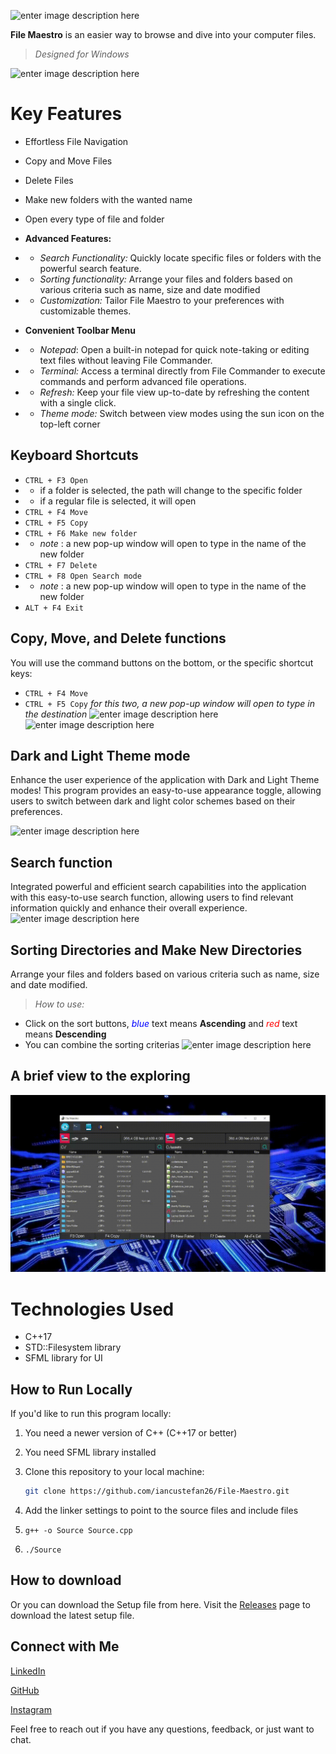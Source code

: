 
   ![enter image description here](https://i.imgur.com/9uQAlnj.png)



   

**File Maestro** is an easier way to browse and dive into your computer files.

> *Designed for Windows*



![enter image description here](https://i.imgur.com/MPxm4sw.png)


# Key Features

 -  Effortless File Navigation
 - Copy and Move Files
 - Delete Files
 - Make new folders with the wanted name
 - Open every type of file and folder
 - **Advanced Features:**
- -   _Search Functionality:_ Quickly locate specific files or folders with the powerful 	  search feature.
- -   _Sorting functionality:_ Arrange your files and folders based on various criteria such as name, size and date modified
- -   _Customization:_ Tailor File Maestro to your preferences with customizable themes.
-  **Convenient Toolbar Menu**

- -   *Notepad*: Open a built-in notepad for quick note-taking or editing text files without leaving File Commander.
- -  *Terminal:* Access a terminal directly from File Commander to execute commands and perform advanced file operations.
- -  *Refresh:* Keep your file view up-to-date by refreshing the content with a single click.
- -  *Theme mode:* Switch between view modes using the sun icon on the top-left corner


## Keyboard Shortcuts
 - `CTRL + F3 Open`
 - - if a folder is selected, the path will change to the specific folder
 -  - if a regular file is selected, it will open
 - `CTRL + F4 Move`
 - `CTRL + F5 Copy`
  - `CTRL + F6 Make new folder`
  -  - *note* : a new pop-up window will open to type in the name of the new folder 
 - `CTRL + F7 Delete`
 - `CTRL + F8 Open Search mode`
 -  - *note* : a new pop-up window will open to type in the name of the new folder
 -  `ALT + F4 Exit`


## Copy, Move, and Delete functions

You will use the command buttons on the bottom, or the specific shortcut keys:

 - `CTRL + F4 Move`
 - `CTRL + F5 Copy`
 *for this two,  a new pop-up window will open to type in the destination*
 ![enter image description here](https://i.imgur.com/88BahXm.png)![enter image description here](https://i.imgur.com/wddYzmb.png)



## Dark and Light Theme mode

Enhance the user experience of the application with Dark and Light Theme modes! This program provides an easy-to-use appearance toggle, allowing users to switch between dark and light color schemes based on their preferences.

![enter image description here](https://i.imgur.com/zIbL2a8.png)



## Search function

Integrated powerful and efficient search capabilities into the application with this easy-to-use search function, allowing users to find relevant information quickly and enhance their overall experience.
![enter image description here](https://i.imgur.com/6OJHZPF.png)

## Sorting Directories and Make New Directories

Arrange your files and folders based on various criteria such as name, size and date modified.

> *How to use:*

 - Click on the sort buttons, <span style="color:blue">*blue*</span> text means **Ascending** and <span style="color:red">*red*</span> text means **Descending**
 - You can combine the sorting criterias
![enter image description here](https://i.imgur.com/oolYOWT.png)

## A brief view to the exploring

![](https://github.com/iancustefan26/File-Maestro/blob/main/assets/brief_view.gif)


# Technologies Used

 - C++17
 - STD::Filesystem library
 - SFML library for UI


## How to Run Locally

If you'd like to run this program locally:

1. You need a newer version of C++ (C++17 or better)

2. You need SFML library installed

3. Clone this repository to your local machine:
   ```bash
   git clone https://github.com/iancustefan26/File-Maestro.git
   ```
 4. Add the linker settings to point to the source files and include files
 5. ``g++ -o Source Source.cpp``
 6. ``./Source``
   
## How to download

Or you can download the Setup file from here.
Visit the [Releases](https://github.com/iancustefan26/Setup-File-Maestro) page to download the latest setup file.

## Connect with Me

[LinkedIn](https://www.linkedin.com/in/stefan-teodor-iancu-152a6a284/)

[GitHub](https://www.linkedin.com/in/stefan-teodor-iancu-152a6a284/](https://github.com/iancustefan26))

[Instagram](https://www.instagram.com/iancustefan26/)

Feel free to reach out if you have any questions, feedback, or just want to chat.
